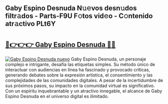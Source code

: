## Gaby Espino Desnuda N𝚞𝚎vos desn𝚞dos filtr𝚊dos - Parts-F9U F𝚘tos vid𝚎o - C𝚘ntenido atr𝚊ctivo PLt6Y

# <h2><a href="http://mbdrxzr.tromn.icu/?c=Gaby+Espino+Desnuda">🔗👉👉👉 Gaby Espino Desnuda 🔗🔗</a></h2>

[![Gaby Espino Desnuda nuevo](https://i.imgur.com/pEAQMta.gif)](http://mbdrxzr.tromn.icu/?c=Gaby+Espino+Desnuda)
Gaby Espino Desnuda, un personaje complejo e intrigante, desafía las etiquetas simples. Su método único de interactuar con audiencias en línea ha fascinado y provocado críticas, generando debates sobre la expresión artística, el consentimiento y las complejidades de las comunidades digitales. A pesar de la incertidumbre de sus próximos pasos, su impacto en la comunidad virtual es significativo. Con un espíritu inquebrantable y un atractivo innegable, el alcance de Gaby Espino Desnuda en el universo digital es ilimitado.
